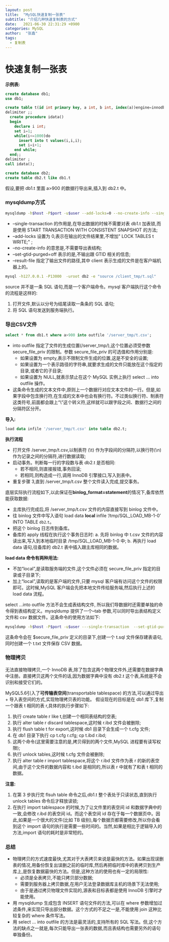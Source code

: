 ```yaml
---
layout: post
title:  "MySQL快速复制一张表"
subtitle: "介绍几种快速复制表的方式"
date:   2021-06-30 22:31:29 +0900
categories: MySQL
author:  "张鑫"
tags:
  - 复制表
---
```


# 快速复制一张表

**示例表:**
```sql
create database db1;
use db1;

create table t(id int primary key, a int, b int, index(a))engine=innodb;
delimiter ;;
  create procedure idata()
  begin
    declare i int;
    set i=1;
    while(i<=1000)do
      insert into t values(i,i,i);
      set i=i+1;
    end while;
  end;;
delimiter ;
call idata();

create database db2;
create table db2.t like db1.t
```
假设,要把 db1.t 里面 a>900 的数据行导出来,插入到 db2.t 中。

### mysqldump方式

```bash
mysqldump -h$host -P$port -u$user --add-locks=0 --no-create-info --single-transaction  --set-gtid-purged=OFF db1 t --where="a>900" --result-file=/client_tmp/t.sql
```
* –single-transaction 的作用是,在导出数据的时候不需要对表 db1.t 加表锁,而是使用 START TRANSACTION WITH CONSISTENT SNAPSHOT 的方法;
* –add-locks 设置为 0,表示在输出的文件结果里,不增加" LOCK TABLES t WRITE;" ;
* –no-create-info 的意思是,不需要导出表结构;
* –set-gtid-purged=off 表示的是,不输出跟 GTID 相关的信息;
* –result-file 指定了输出文件的路径,其中 client 表示生成的文件是在客户端机器上的。

```bash
mysql -h127.0.0.1 -P13000  -uroot db2 -e "source /client_tmp/t.sql"
```

source 并不是一条 SQL 语句,而是一个客户端命令。mysql 客户端执行这个命令的流程是这样的:
1. 打开文件,默认以分号为结尾读取一条条的 SQL 语句;
2. 将 SQL 语句发送到服务端执行。

### 导出CSV文件

```sql
select * from db1.t where a>900 into outfile '/server_tmp/t.csv';
```

* into outfile 指定了文件的生成位置(/server_tmp/),这个位置必须受参数 secure_file_priv 的限制。参数 secure_file_priv 的可选值和作用分别是:
  * 如果设置为 empty,表示不限制文件生成的位置,这是不安全的设置;
  * 如果设置为一个表示路径的字符串,就要求生成的文件只能放在这个指定的目录,或者它的子目录;
  * 如果设置为 NULL,就表示禁止在这个 MySQL 实例上执行 select ... into outfile 操作。
* 这条命令生成的文本文件中,原则上一个数据行对应文本文件的一行。但是,如果字段中包含换行符,在生成的文本中也会有换行符。不过类似换行符、制表符这类符号,前面都会跟上“\”这个转义符,这样就可以跟字段之间、数据行之间的分隔符区分开。

**导入:**
```sql
load data infile '/server_tmp/t.csv' into table db2.t;
```
**执行流程**
* 打开文件 /server_tmp/t.csv,以制表符 (\t) 作为字段间的分隔符,以换行符(\n)作为记录之间的分隔符,进行数据读取;
* 启动事务。判断每一行的字段数与表 db2.t 是否相同:
  * 若不相同,则直接报错,事务回滚;
  * 若相同,则构造成一行,调用 InnoDB 引擎接口,写入到表中。
* 重复步骤 3,直到 /server_tmp/t.csv 整个文件读入完成,提交事务。

底层实际执行流程如下,以此保证在**binlog_format=statement**的情况下,备库依然能获取数据:
* 主库执行完成后,将 /server_tmp/t.csv 文件的内容直接写到 binlog 文件中。
* 往 binlog 文件中写入语句 load data **local** infile ‘/tmp/SQL_LOAD_MB-1-0’ INTO TABLE `db2`.`t`。
* 把这个 binlog 日志传到备库。
* 备库的 apply 线程在执行这个事务日志时:
  a. 先将 binlog 中 t.csv 文件的内容读出来,写入到本地临时目录 /tmp/SQL_LOAD_MB-1-0 中;
  b. 再执行 load data 语句,往备库的 db2.t 表中插入跟主库相同的数据。
  
**load data 命令有两种用法:**
* 不加“local”,是读取服务端的文件,这个文件必须在 secure_file_priv 指定的目录或子目录下;
* 加上“local”,读取的是客户端的文件,只要 mysql 客户端有访问这个文件的权限即可。这时候,MySQL 客户端会先把本地文件传给服务端,然后执行上述的 load data 流程。

select ...into outfile 方法不会生成表结构文件, 所以我们导数据时还需要单独的命令得到表结构定义。mysqldump 提供了一个–tab 参数,可以同时导出表结构定义文件和 csv 数据文件。这条命令的使用方法如下:
```bash
mysqldump -h$host -P$port -u$user ---single-transaction  --set-gtid-purged=OFF db1 t --where="a>900" --tab=$secure_file_priv
```
这条命令会在 $secure_file_priv 定义的目录下,创建一个 t.sql 文件保存建表语句,同时创建一个 t.txt 文件保存 CSV 数据。

### 物理拷贝

无法直接物理拷贝,一个 InnoDB 表,除了包含这两个物理文件外,还需要在数据字典中注册。直接拷贝这两个文件的话,因为数据字典中没有 db2.t 这个表,系统是不会识别和接受它们的。

MySQL5.6引入了**可传输表空间**(transportable tablespace) 的方法,可以通过导出 + 导入表空间的方式,实现物理拷贝表的功能。
假设现在的目标是在 db1 库下,复制一个跟表 t 相同的表 r,具体的执行步骤如下:
1. 执行 create table r like t,创建一个相同表结构的空表;
2. 执行 alter table r discard tablespace,这时候 r.ibd 文件会被删除;
3. 执行 flush table t for export,这时候 db1 目录下会生成一个 t.cfg 文件;
4. 在 db1 目录下执行 cp t.cfg r.cfg; cp t.ibd r.ibd;
5. 这两个命令(这里需要注意的是,拷贝得到的两个文件,MySQL 进程要有读写权限);
6. 执行 unlock tables,这时候 t.cfg 文件会被删除;
7. 执行 alter table r import tablespace,将这个 r.ibd 文件作为表 r 的新的表空间,由于这个文件的数据内容和 t.ibd 是相同的,所以表 r 中就有了和表 t 相同的数据。

**注意:**
1. 在第 3 步执行完 flsuh table 命令之后,db1.t 整个表处于只读状态,直到执行 unlock tables 命令后才释放读锁;
2. 在执行 import tablespace 的时候,为了让文件里的表空间 id 和数据字典中的一致,会修改 r.ibd 的表空间 id。而这个表空间 id 存在于每一个数据页中。因此,如果是一个很大的文件(比如 TB 级别),每个数据页都需要修改,所以你会看到这个 import 语句的执行是需要一些时间的。当然,如果是相比于逻辑导入的方法,import 语句的耗时是非常短的。

### 总结
* 物理拷贝的方式速度最快,尤其对于大表拷贝来说是最快的方法。如果出现误删表的情况,用备份恢复出误删之前的临时库,然后再把临时库中的表拷贝到生产库上,是恢复数据最快的方法。但是,这种方法的使用也有一定的局限性:
  * 必须是全表拷贝,不能只拷贝部分数据;
  * 需要到服务器上拷贝数据,在用户无法登录数据库主机的场景下无法使用;
  * 由于是通过拷贝物理文件实现的,源表和目标表都是使用 InnoDB 引擎时才能使用。
* 用 mysqldump 生成包含 INSERT 语句文件的方法,可以在 where 参数增加过滤条件,来实现只导出部分数据。这个方式的不足之一是,不能使用 join 这种比较复杂的 where 条件写法。
* 用 select ... into outfile 的方法是最灵活的,支持所有的 SQL 写法。但,这个方法的缺点之一就是,每次只能导出一张表的数据,而且表结构也需要另外的语句单独备份。




















